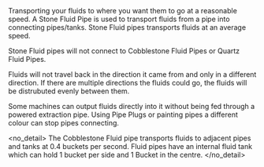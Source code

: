 <lore>
Transporting your fluids to where you want them to go at a reasonable speed.
</lore>
<no_lore>
A Stone Fluid Pipe is used to transport fluids from a pipe into connecting pipes/tanks.
</no_lore>

<recipes stack="buildcrafttransport:pipe_stone_fluid"/>

<chapter name="Pipe Mechanics"/>
Stone Fluid pipes transports fluids at an average speed.

Stone Fluid pipes will not connect to Cobblestone Fluid Pipes or Quartz Fluid Pipes.

Fluids will not travel back in the direction it came from and only in a different direction.
If there are multiple directions the fluids could go, the fluids will be distrubuted evenly between them.

Some machines can output fluids directly into it without being fed through a powered extraction pipe.
Using Pipe Plugs or painting pipes a different colour can stop pipes connecting.

<no_detail>
The Cobblestone Fluid pipe transports fluids to adjacent pipes and tanks at 0.4 buckets per second.
Fluid pipes have an internal fluid tank which can hold 1 bucket per side and 1 Bucket in the centre.
</no_detail>

<usages stack="buildcrafttransport:pipe_stone_fluid"/>